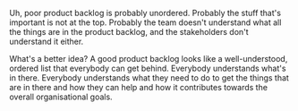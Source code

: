Uh, poor product backlog is probably unordered. Probably the stuff that's important is not at the top. Probably the team doesn't understand what all the things are in the product backlog, and the stakeholders don't understand it either. 

What's a better idea? A good product backlog looks like a well-understood, ordered list that everybody can get behind. Everybody understands what's in there. Everybody understands what they need to do to get the things that are in there and how they can help and how it contributes towards the overall organisational goals.